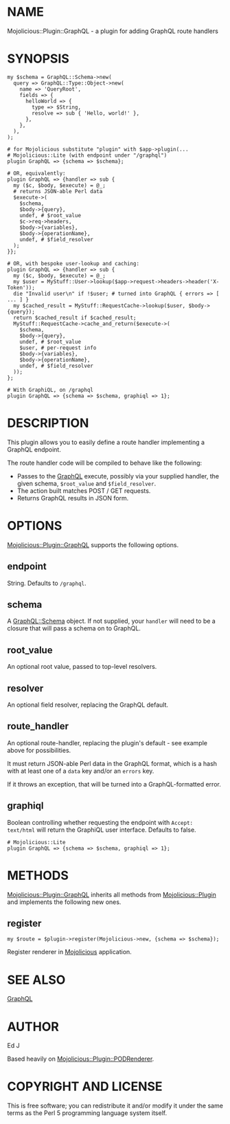 # NAME

Mojolicious::Plugin::GraphQL - a plugin for adding GraphQL route handlers

# SYNOPSIS

    my $schema = GraphQL::Schema->new(
      query => GraphQL::Type::Object->new(
        name => 'QueryRoot',
        fields => {
          helloWorld => {
            type => $String,
            resolve => sub { 'Hello, world!' },
          },
        },
      ),
    );

    # for Mojolicious substitute "plugin" with $app->plugin(...
    # Mojolicious::Lite (with endpoint under "/graphql")
    plugin GraphQL => {schema => $schema};

    # OR, equivalently:
    plugin GraphQL => {handler => sub {
      my ($c, $body, $execute) = @_;
      # returns JSON-able Perl data
      $execute->(
        $schema,
        $body->{query},
        undef, # $root_value
        $c->req->headers,
        $body->{variables},
        $body->{operationName},
        undef, # $field_resolver
      );
    }};

    # OR, with bespoke user-lookup and caching:
    plugin GraphQL => {handler => sub {
      my ($c, $body, $execute) = @_;
      my $user = MyStuff::User->lookup($app->request->headers->header('X-Token'));
      die "Invalid user\n" if !$user; # turned into GraphQL { errors => [ ... ] }
      my $cached_result = MyStuff::RequestCache->lookup($user, $body->{query});
      return $cached_result if $cached_result;
      MyStuff::RequestCache->cache_and_return($execute->(
        $schema,
        $body->{query},
        undef, # $root_value
        $user, # per-request info
        $body->{variables},
        $body->{operationName},
        undef, # $field_resolver
      ));
    };

    # With GraphiQL, on /graphql
    plugin GraphQL => {schema => $schema, graphiql => 1};

# DESCRIPTION

This plugin allows you to easily define a route handler implementing a
GraphQL endpoint.

The route handler code will be compiled to behave like the following:

- Passes to the [GraphQL](https://metacpan.org/pod/GraphQL) execute, possibly via your supplied handler,
the given schema, `$root_value` and `$field_resolver`.
- The action built matches POST / GET requests.
- Returns GraphQL results in JSON form.

# OPTIONS

[Mojolicious::Plugin::GraphQL](https://metacpan.org/pod/Mojolicious::Plugin::GraphQL) supports the following options.

## endpoint

String. Defaults to `/graphql`.

## schema

A [GraphQL::Schema](https://metacpan.org/pod/GraphQL::Schema) object. If not supplied, your `handler` will need
to be a closure that will pass a schema on to GraphQL.

## root\_value

An optional root value, passed to top-level resolvers.

## resolver

An optional field resolver, replacing the GraphQL default.

## route\_handler

An optional route-handler, replacing the plugin's default - see example
above for possibilities.

It must return JSON-able Perl data in the GraphQL format, which is a hash
with at least one of a `data` key and/or an `errors` key.

If it throws an exception, that will be turned into a GraphQL-formatted
error.

## graphiql

Boolean controlling whether requesting the endpoint with `Accept:
text/html` will return the GraphiQL user interface. Defaults to false.

    # Mojolicious::Lite
    plugin GraphQL => {schema => $schema, graphiql => 1};

# METHODS

[Mojolicious::Plugin::GraphQL](https://metacpan.org/pod/Mojolicious::Plugin::GraphQL) inherits all methods from
[Mojolicious::Plugin](https://metacpan.org/pod/Mojolicious::Plugin) and implements the following new ones.

## register

    my $route = $plugin->register(Mojolicious->new, {schema => $schema});

Register renderer in [Mojolicious](https://metacpan.org/pod/Mojolicious) application.

# SEE ALSO

[GraphQL](https://metacpan.org/pod/GraphQL)

# AUTHOR

Ed J

Based heavily on [Mojolicious::Plugin::PODRenderer](https://metacpan.org/pod/Mojolicious::Plugin::PODRenderer).

# COPYRIGHT AND LICENSE

This is free software; you can redistribute it and/or modify it under
the same terms as the Perl 5 programming language system itself.
